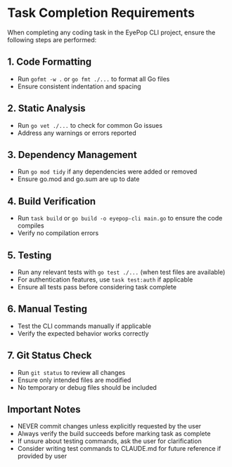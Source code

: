 # Task Completion Requirements

When completing any coding task in the EyePop CLI project, ensure the following steps are performed:

## 1. Code Formatting
- Run `gofmt -w .` or `go fmt ./...` to format all Go files
- Ensure consistent indentation and spacing

## 2. Static Analysis
- Run `go vet ./...` to check for common Go issues
- Address any warnings or errors reported

## 3. Dependency Management
- Run `go mod tidy` if any dependencies were added or removed
- Ensure go.mod and go.sum are up to date

## 4. Build Verification
- Run `task build` or `go build -o eyepop-cli main.go` to ensure the code compiles
- Verify no compilation errors

## 5. Testing
- Run any relevant tests with `go test ./...` (when test files are available)
- For authentication features, use `task test:auth` if applicable
- Ensure all tests pass before considering task complete

## 6. Manual Testing
- Test the CLI commands manually if applicable
- Verify the expected behavior works correctly

## 7. Git Status Check
- Run `git status` to review all changes
- Ensure only intended files are modified
- No temporary or debug files should be included

## Important Notes
- NEVER commit changes unless explicitly requested by the user
- Always verify the build succeeds before marking task as complete
- If unsure about testing commands, ask the user for clarification
- Consider writing test commands to CLAUDE.md for future reference if provided by user
